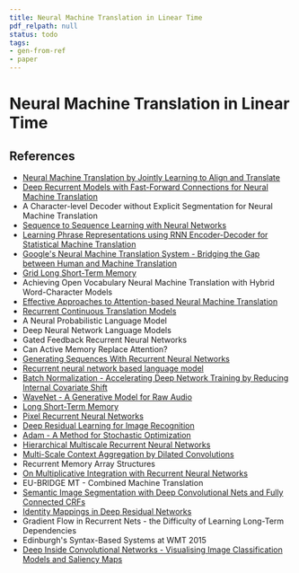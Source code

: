 ```yaml
---
title: Neural Machine Translation in Linear Time
pdf_relpath: null
status: todo
tags:
- gen-from-ref
- paper
---
```


# Neural Machine Translation in Linear Time

## References

- [Neural Machine Translation by Jointly Learning to Align and Translate](./neural-machine-translation-by-jointly-learning-to-align-and-translate.md)
- [Deep Recurrent Models with Fast-Forward Connections for Neural Machine Translation](./deep-recurrent-models-with-fast-forward-connections-for-neural-machine-translation.md)
- A Character-level Decoder without Explicit Segmentation for Neural Machine Translation
- [Sequence to Sequence Learning with Neural Networks](./sequence-to-sequence-learning-with-neural-networks.md)
- [Learning Phrase Representations using RNN Encoder-Decoder for Statistical Machine Translation](./learning-phrase-representations-using-rnn-encoder-decoder-for-statistical-machine-translation.md)
- [Google's Neural Machine Translation System - Bridging the Gap between Human and Machine Translation](./google-s-neural-machine-translation-system-bridging-the-gap-between-human-and-machine-translation.md)
- [Grid Long Short-Term Memory](./grid-long-short-term-memory.md)
- Achieving Open Vocabulary Neural Machine Translation with Hybrid Word-Character Models
- [Effective Approaches to Attention-based Neural Machine Translation](./effective-approaches-to-attention-based-neural-machine-translation.md)
- [Recurrent Continuous Translation Models](./recurrent-continuous-translation-models.md)
- A Neural Probabilistic Language Model
- Deep Neural Network Language Models
- Gated Feedback Recurrent Neural Networks
- Can Active Memory Replace Attention?
- [Generating Sequences With Recurrent Neural Networks](./generating-sequences-with-recurrent-neural-networks.md)
- [Recurrent neural network based language model](./recurrent-neural-network-based-language-model.md)
- [Batch Normalization - Accelerating Deep Network Training by Reducing Internal Covariate Shift](./batch-normalization-accelerating-deep-network-training-by-reducing-internal-covariate-shift.md)
- [WaveNet - A Generative Model for Raw Audio](./wavenet-a-generative-model-for-raw-audio.md)
- [Long Short-Term Memory](./long-short-term-memory.md)
- [Pixel Recurrent Neural Networks](./pixel-recurrent-neural-networks.md)
- [Deep Residual Learning for Image Recognition](./deep-residual-learning-for-image-recognition.md)
- [Adam - A Method for Stochastic Optimization](./adam-a-method-for-stochastic-optimization.md)
- [Hierarchical Multiscale Recurrent Neural Networks](./hierarchical-multiscale-recurrent-neural-networks.md)
- [Multi-Scale Context Aggregation by Dilated Convolutions](./multi-scale-context-aggregation-by-dilated-convolutions.md)
- Recurrent Memory Array Structures
- [On Multiplicative Integration with Recurrent Neural Networks](./on-multiplicative-integration-with-recurrent-neural-networks.md)
- EU-BRIDGE MT - Combined Machine Translation
- [Semantic Image Segmentation with Deep Convolutional Nets and Fully Connected CRFs](./semantic-image-segmentation-with-deep-convolutional-nets-and-fully-connected-crfs.md)
- [Identity Mappings in Deep Residual Networks](./identity-mappings-in-deep-residual-networks.md)
- Gradient Flow in Recurrent Nets - the Difficulty of Learning Long-Term Dependencies
- Edinburgh's Syntax-Based Systems at WMT 2015
- [Deep Inside Convolutional Networks - Visualising Image Classification Models and Saliency Maps](./deep-inside-convolutional-networks-visualising-image-classification-models-and-saliency-maps.md)
